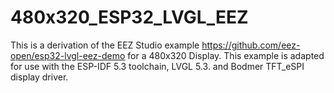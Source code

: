 # 480x320_ESP32_LVGL_EEZ

This is a derivation of the EEZ Studio example https://github.com/eez-open/esp32-lvgl-eez-demo for a 480x320 Display. This example is adapted for use with the ESP-IDF 5.3 toolchain, LVGL 5.3. and Bodmer TFT_eSPI display driver.
